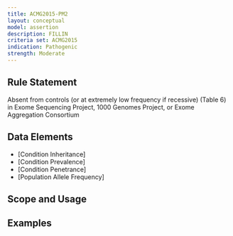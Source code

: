 ```yaml
---
title: ACMG2015-PM2
layout: conceptual
model: assertion
description: FILLIN
criteria set: ACMG2015
indication: Pathogenic
strength: Moderate
---
```


Rule Statement
--------------
Absent from controls (or at extremely low frequency if recessive) (Table 6) in Exome Sequencing Project, 1000 Genomes Project, or Exome Aggregation Consortium

Data Elements
-------------
* [Condition Inheritance]
* [Condition Prevalence]
* [Condition Penetrance]
* [Population Allele Frequency]

Scope and Usage
---------------

Examples
--------
